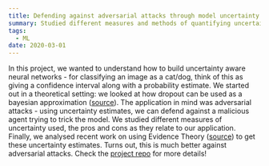 ```yaml
---
title: Defending against adversarial attacks through model uncertainty 
summary: Studied different measures and methods of quantifying uncertainty in deep neural nets. Applied them against adversarial attacks.
tags:
  - ML
date: 2020-03-01
---
```


In this project, we wanted to understand how to build uncertainty aware neural networks - for classifying an image as a cat/dog, think of this as giving a confidence interval along with a probability estimate. 
We started out in a theoretical setting: we looked at how dropout can be used as a bayesian approximation ([source](http://proceedings.mlr.press/v48/gal16.pdf)). 
The application in mind was adversarial attacks - using uncertainty estimates, we can defend against a malicious agent trying to trick the model. 
We studied different measures of uncertainty used, the pros and cons as they relate to our application. Finally, we
analysed recent work on using Evidence Theory ([source](https://papers.nips.cc/paper/7580-evidential-deep-learning-to-quantify-classification-uncertainty.pdf))
 to get these uncertainty estimates. Turns out, this is much better against adversarial attacks. Check the [project repo](https://github.com/SumanthRH/EE5111_Estimation_Theory/tree/master/project) for more details!
